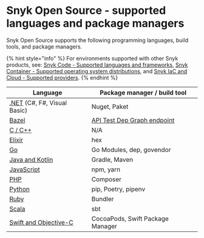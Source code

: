 # Snyk Open Source - supported languages and package managers

Snyk Open Source supports the following programming languages, build tools, and package managers.

{% hint style="info" %}
For environments supported with other Snyk products, see: [Snyk Code - Supported languages and frameworks](../../snyk-code/snyk-code-language-and-framework-support.md), [Snyk Container - Supported operating system distributions](../../snyk-container/how-snyk-container-works/supported-operating-system-distributions.md), and [Snyk IaC and Cloud - Supported providers](../../../scan-infrastructure/supported-iac-and-cloud-providers/).
{% endhint %}

| **Language**                                                                                                                           | **Package manager / build tool**                                                                    |
| -------------------------------------------------------------------------------------------------------------------------------------- | --------------------------------------------------------------------------------------------------- |
| [.NET](../../supported-languages-and-frameworks/.net.md#open-source-and-licensing) (C#, F#, Visual Basic)                              | Nuget, Paket                                                                                        |
| [Bazel](../../../scan-application-code/snyk-open-source/snyk-open-source-supported-languages-and-package-managers/snyk-for-bazel.md)   | [API Test Dep Graph endpoint](https://snyk.docs.apiary.io/#reference/test/dep-graph/test-dep-graph) |
| [C / C++](../../supported-languages-and-frameworks/c-c++.md#open-source-and-licensing)                                                 | N/A                                                                                                 |
| [Elixir](../../../scan-application-code/snyk-open-source/snyk-open-source-supported-languages-and-package-managers/snyk-for-elixir.md) | hex                                                                                                 |
| [Go](../../../scan-application-code/snyk-open-source/snyk-open-source-supported-languages-and-package-managers/snyk-for-go.md)         | Go Modules, dep, govendor                                                                           |
| [Java and Kotlin](../../supported-languages-and-frameworks/java-and-kotlin.md#open-source-and-licensing)                               | Gradle, Maven                                                                                       |
| [JavaScript](../../supported-languages-and-frameworks/javascript.md#open-source-and-licensing)                                         | npm, yarn                                                                                           |
| [PHP](broken-reference)                                                                                                                | Composer                                                                                            |
| [Python](../../../scan-application-code/snyk-open-source/snyk-open-source-supported-languages-and-package-managers/snyk-for-python.md) | pip, Poetry, pipenv                                                                                 |
| [Ruby](broken-reference)                                                                                                               | Bundler                                                                                             |
| [Scala](broken-reference)                                                                                                              | sbt                                                                                                 |
| [Swift and Objective-C](../../supported-languages-and-frameworks/swift-and-objective-c.md#open-source-and-licensing)                   | CocoaPods, Swift Package Manager                                                                    |
